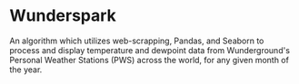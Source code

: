 # Wunderspark
An algorithm which utilizes web-scrapping, Pandas, and Seaborn to process and display temperature and dewpoint data from Wunderground's Personal Weather Stations (PWS) across the world, for any given month of the year.
